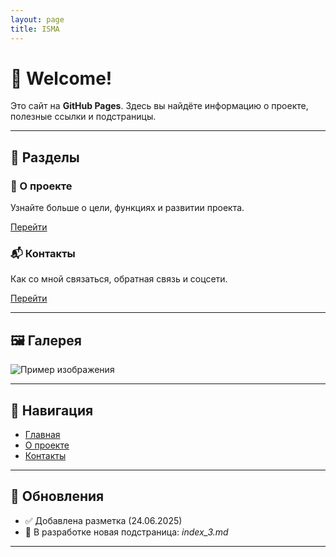 ```yaml
---
layout: page
title: ISMA
---
```


<!DOCTYPE html>
<html lang="en">
  <head>
    <meta charset="UTF-8">
    <title>ISMA</title>
    <link rel="stylesheet" href="/assets/styles.css">
  </head>


# 👋 Welcome!

Это сайт на **GitHub Pages**. Здесь вы найдёте информацию о проекте, полезные ссылки и подстраницы.

---

## 📂 Разделы

<div class="card">
  <h3>📘 О проекте</h3>
  <p>Узнайте больше о цели, функциях и развитии проекта.</p>
  <a href="index_1.html" class="button">Перейти</a>
</div>

<div class="card">
  <h3>📬 Контакты</h3>
  <p>Как со мной связаться, обратная связь и соцсети.</p>
  <a href="index_2.html" class="button">Перейти</a>
</div>

---

## 🖼 Галерея

![Пример изображения](img/example.jpg)

---

## 📌 Навигация

- [Главная](index.html)
- [О проекте](index_1.html)
- [Контакты](index_2.html)

---

## 📅 Обновления

- ✅ Добавлена разметка (24.06.2025)
- 🚧 В разработке новая подстраница: *index_3.md*

---

